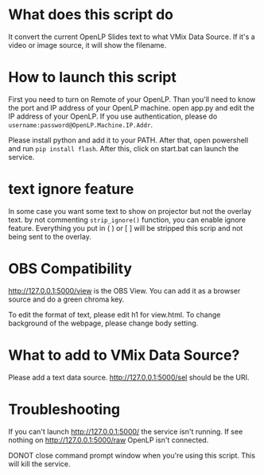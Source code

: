# What does this script do

It convert the current OpenLP Slides text to what VMix Data Source. If it's a video or image source, it will show the filename. 

# How to launch this script

First you need to turn on Remote of your OpenLP. Than you'll need to know the port and IP address of your OpenLP machine. open app.py and edit the IP address of your OpenLP. If you use authentication, please do ```username:password@OpenLP.Machine.IP.Addr```.

Please install python and add it to your PATH. After that, open powershell and run ```pip install flash```. After this, click on start.bat can launch the service. 

# text ignore feature

In some case you want some text to show on projector but not the overlay text. by not commenting ```strip_ignore()``` function, you can enable ignore feature. Everything you put in ( ) or [ ] will be stripped this scrip and not being sent to the overlay.

# OBS Compatibility

http://127.0.0.1:5000/view is the OBS View. You can add it as a browser source and do a green chroma key. 

To edit the format of text, please edit h1 for view.html. To change background of the webpage, please change body setting.

# What to add to VMix Data Source? 

Please add a text data source. http://127.0.0.1:5000/sel should be the URI.

# Troubleshooting

If you can't launch http://127.0.0.1:5000/ the service isn't running. If see nothing on http://127.0.0.1:5000/raw OpenLP isn't connected.

DONOT close command prompt window when you're using this script. This will kill the service. 
